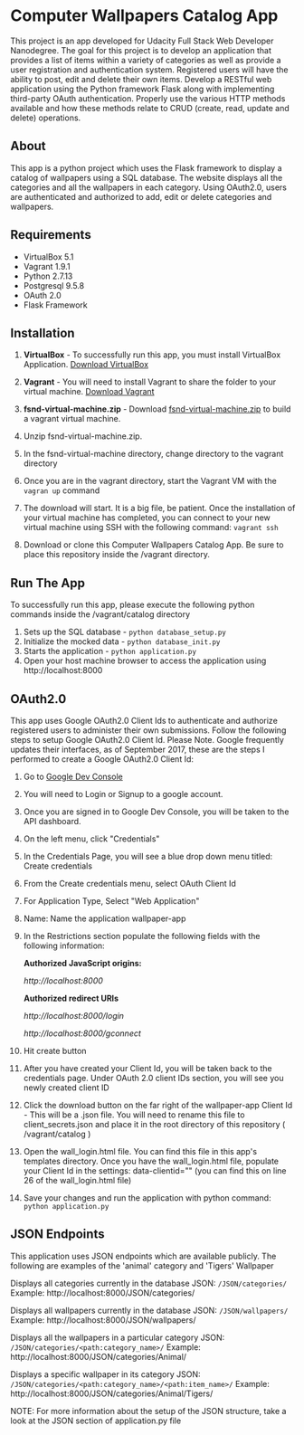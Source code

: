 # Computer Wallpapers Catalog App
This project is an app developed for Udacity Full Stack Web Developer Nanodegree. The goal for this project is to develop an application that provides a list of items within a variety of categories as well as provide a user registration and authentication system. Registered users will have the ability to post, edit and delete their own items. Develop a RESTful web application using the Python framework Flask along with implementing third-party OAuth authentication. Properly use the various HTTP methods available and how these methods relate to CRUD (create, read, update and delete) operations.

## About
This app is a python project which uses the Flask framework to display a catalog of wallpapers using a SQL database. The website displays all the categories and all the wallpapers in each category. Using OAuth2.0, users are authenticated and authorized to add, edit or delete categories and wallpapers.

## Requirements
* VirtualBox 5.1
* Vagrant 1.9.1
* Python 2.7.13
* Postgresql 9.5.8
* OAuth 2.0
* Flask Framework

## Installation

1. **VirtualBox** - To successfully run this app, you must install VirtualBox Application. [Download VirtualBox](https://www.virtualbox.org/wiki/Downloads)

2. **Vagrant** - You will need to install Vagrant to share the folder to your virtual machine. [Download Vagrant](https://www.vagrantup.com/downloads.html)

3. **fsnd-virtual-machine.zip** - Download [fsnd-virtual-machine.zip](https://d17h27t6h515a5.cloudfront.net/topher/2017/August/59822701_fsnd-virtual-machine/fsnd-virtual-machine.zip) to build a vagrant virtual machine.

4. Unzip fsnd-virtual-machine.zip.

5. In the fsnd-virtual-machine directory, change directory to the vagrant directory

6. Once you are in the vagrant directory, start the Vagrant VM with the `vagran up` command

7. The download will start. It is a big file, be patient. Once the installation of your virtual machine has completed, you can connect to your new virtual machine using SSH with the following command: `vagrant ssh`

8. Download or clone this Computer Wallpapers Catalog App. Be sure to place this repository inside the /vagrant directory.

## Run The App
To successfully run this app, please execute the following python commands inside the /vagrant/catalog directory

1. Sets up the SQL database - `python database_setup.py`
2. Initialize the mocked data - `python database_init.py`
3. Starts the application - `python application.py`
4. Open your host machine browser to access the application using http://localhost:8000


## OAuth2.0
This app uses Google OAuth2.0 Client Ids to authenticate and authorize registered users to administer their own submissions. Follow the following steps to setup Google OAuth2.0 Client Id. Please Note. Google frequently updates their interfaces, as of September 2017, these are the steps I performed to create a Google OAuth2.0 Client Id:

1. Go to [Google Dev Console](https://console.developers.google.com)
2. You will need to Login or Signup to a google account.
3. Once you are signed in to Google Dev Console, you will be taken to the API dashboard.
4. On the left menu, click "Credentials"
5. In the Credentials Page, you will see a blue drop down menu titled: Create credentials
6. From the Create credentials menu, select OAuth Client Id
7. For Application Type, Select "Web Application"
8. Name: Name the application wallpaper-app
9. In the Restrictions section populate the following fields with the following information:

    **Authorized JavaScript origins:**

      <em>http://localhost:8000</em>

    **Authorized redirect URIs**

      <em>http://localhost:8000/login</em>

      <em>http://localhost:8000/gconnect</em>

10. Hit create button
11. After you have created your Client Id, you will be taken back to the credentials page. Under OAuth 2.0 client IDs section, you will see you newly created client ID
12. Click the download button on the far right of the wallpaper-app Client Id - This will be a .json file. You will need to rename this file to client_secrets.json and place it in the root directory of this repository ( /vagrant/catalog )
13. Open the wall_login.html file. You can find this file in this app's templates directory. Once you have the wall_login.html file, populate your Client Id in the settings: data-clientid="" (you can find this on line 26 of the wall_login.html file)
14. Save your changes and run the application with python command: `python application.py`


## JSON Endpoints
This application uses JSON endpoints which are available publicly. The following are examples of the 'animal' category and 'Tigers' Wallpaper

Displays all categories currently in the database
JSON: `/JSON/categories/`
Example: http://localhost:8000/JSON/categories/

Displays all wallpapers currently in the database
JSON: `/JSON/wallpapers/`
Example: http://localhost:8000/JSON/wallpapers/

Displays all the wallpapers in a particular category
JSON: `/JSON/categories/<path:category_name>/`
Example: http://localhost:8000/JSON/categories/Animal/

Displays a specific wallpaper in its category
JSON: `/JSON/categories/<path:category_name>/<path:item_name>/`
Example: http://localhost:8000/JSON/categories/Animal/Tigers/

NOTE: For more information about the setup of the JSON structure, take a look at the JSON section of application.py file
